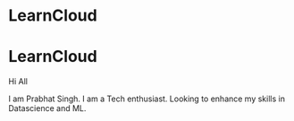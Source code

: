 # LearnCloud

# LearnCloud 
Hi All 

I am Prabhat Singh. I am a Tech enthusiast.
Looking to enhance my skills  in Datascience and ML.
